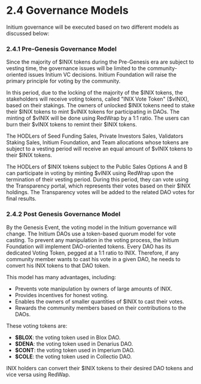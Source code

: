 # 2.4 Governance Models

Initium governance will be executed based on two different models as discussed below:

### 2.4.1 Pre-Genesis Governance Model

Since the majority of $INIX tokens during the Pre-Genesis era are subject to vesting time, the governance issues will be limited to the community-oriented issues Initium VC decisions. Initium Foundation will raise the primary principle for voting by the community.&#x20;

In this period, due to the locking of the majority of the $INIX tokens, the stakeholders will receive voting tokens, called "INIX Vote Token" ($vINIX), based on their stakings. The owners of unlocked $INIX tokens need to stake their $INIX tokens to mint $vINIX tokens for participating in DAOs. The minting of $vINIX will be done using RedWrap by a 1:1 ratio. The users can burn their $vINIX tokens to remint their $INIX tokens.&#x20;

The HODLers of Seed Funding Sales, Private Investors Sales, Validators Staking Sales, Initium Foundation, and Team allocations whose tokens are subject to a vesting period will receive an equal amount of $vINIX tokens to their $INIX tokens.&#x20;

The HODLers of $INIX tokens subject to the Public Sales Options A and B can participate in voting by minting $vINIX using RedWrap upon the termination of their vesting period. During this period, they can vote using the Transparency portal, which represents their votes based on their $INIX holdings. The Transparency votes will be added to the related DAO votes for final results.

### 2.4.2 Post Genesis Governance Model

By the Genesis Event, the voting model in the Initium governance will change. The Initium DAOs use a token-based quorum model for vote casting. To prevent any manipulation in the voting process, the Initium Foundation will implement DAO-oriented tokens. Every DAO has its dedicated Voting Token, pegged at a 1:1 ratio to INIX. Therefore, if any community member wants to cast his vote in a given DAO, he needs to convert his INIX tokens to that DAO token.&#x20;

This model has many advantages, including:

* Prevents vote manipulation by owners of large amounts of INIX.&#x20;
* Provides incentives for honest voting.&#x20;
* Enables the owners of smaller quantities of $INIX to cast their votes.&#x20;
* Rewards the community members based on their contributions to the DAOs.

These voting tokens are:

* **$BLOX**: the voting token used in Blox DAO.&#x20;
* **$DENA**: the voting token used in Denarius DAO.&#x20;
* **$CONT**: the voting token used in Imperium DAO.&#x20;
* **$COLE**: the voting token used in Collectio DAO.&#x20;

INIX holders can convert their $INIX tokens to their desired DAO tokens and vice versa using RedWap.&#x20;

